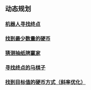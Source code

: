 ## 动态规划

### [机器人寻找终点](./RobotWalk.java)

### [找到最少数量的硬币](./CoinsMin.java)

### [猜测抽纸牌赢家](./PredictTheWinner.java)

### [寻找终点的马棋子](./HorseJump.java)

### [找到目标值的硬币方式（斜率优化）](./CoinsWay.java)